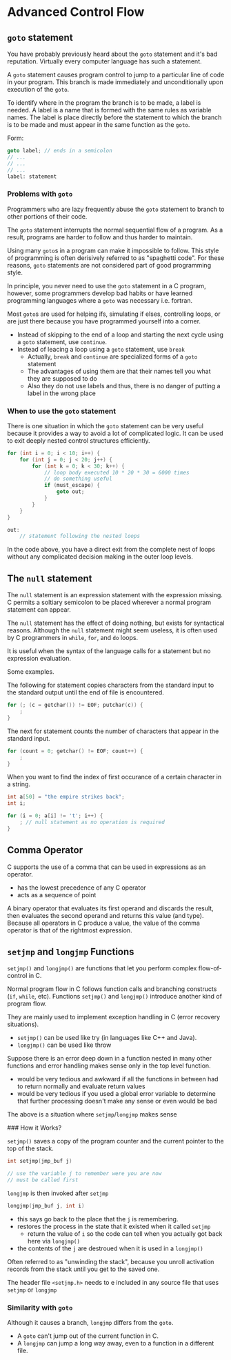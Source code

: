 # Advanced Control Flow

## `goto` statement

You have probably previously heard about the `goto` statement and it's bad reputation. Virtually every computer language has such a statement.

A `goto` statement causes program control to jump to a particular line of code in your program. This branch is made immediately and unconditionally upon execution of the `goto`.

To identify where in the program the branch is to be made, a label is needed. A label is a name that is formed with the same rules as variable names. The label is place directly before the statement to which the branch is to be made and must appear in the same function as the `goto`.

Form:

```c
goto label; // ends in a semicolon
// ...
// ...
// ...
label: statement
```

### Problems with `goto`

Programmers who are lazy frequently abuse the `goto` statement to branch to other portions of their code.

The `goto` statement interrupts the normal sequential flow of a program. As a result, programs are harder to follow and thus harder to maintain.

Using many `goto`s in a program can make it impossible to follow. This style of programming is often derisively referred to as "spaghetti code". For these reasons, `goto` statements are not considered part of good programming style.

In principle, you never need to use the `goto` statement in a C program, however, some programmers develop bad habits or have learned programming languages where a `goto` was necessary i.e. fortran.

Most `goto`s are used for helping ifs, simulating if elses, controlling loops, or are just there because you have programmed yourself into a corner.
- Instead of skipping to the end of a loop and starting the next cycle using a `goto` statement, use `continue`.
- Instead of leacing a loop using a `goto` statement, use `break`
    - Actually, `break` and `continue` are specialized forms of a `goto` statement
    - The advantages of using them are that their names tell you what they are supposed to do
    - Also they do not use labels and thus, there is no danger of putting a label in the wrong place

### When to use the `goto` statement

There is one situation in which the `goto` statement can be very useful because it provides a way to avoid a lot of complicated logic. It can be used to exit deeply nested control structures efficiently.

```c
for (int i = 0; i < 10; i++) {
    for (int j = 0; j < 20; j++) {
        for (int k = 0; k < 30; k++) {
            // loop body executed 10 * 20 * 30 = 6000 times
            // do something useful
            if (must_escape) {
                goto out;
            }
        }
    }
}

out:
    // statement following the nested loops
```

In the code above, you have a direct exit from the complete nest of loops without any complicated decision making in the outer loop levels.

## The `null` statement

The `null` statement is an expression statement with the expression missing. C permits a soltiary semicolon to be placed wherever a normal program statement can appear.

The `null` statement has the effect of doing nothing, but exists for syntactical reasons. Although the `null` statement might seem useless, it is often used by C programmers in `while`, `for`, and `do` loops.

It is useful when the syntax of the language calls for a statement but no expression evaluation.

Some examples.

The following for statement copies characters from the standard input to the standard output until the end of file is encountered.
```c
for (; (c = getchar()) != EOF; putchar(c)) {
    ;
}
```
The next for statement counts the number of characters that appear in the standard input.
```c
for (count = 0; getchar() != EOF; count++) {
    ;
}
```
When you want to find the index of first occurance of a certain character in a string.
```c
int a[50] = "the empire strikes back";
int i;

for (i = 0; a[i] != 't'; i++) {
    ; // null statement as no operation is required
}
```

## Comma Operator

C supports the use of a comma that can be used in expressions as an operator.
- has the lowest precedence of any C operator
- acts as a sequence of point

A binary operator that evaluates its first operand and discards the result, then evaluates the second operand and returns this value (and type). Because all operators in C produce a value, the value of the comma operator is that of the rightmost expression.

## `setjmp` and `longjmp` Functions

`setjmp()` and `longjmp()` are functions that let you perform complex flow-of-control in C.

Normal program flow in C follows function calls and branching constructs (`if`, `while`, etc). Functions `setjmp()` and `longjmp()` introduce another kind of program flow.

They are mainly used to implement exception handling in C (error recovery situations).
- `setjmp()` can be used like try (in languages like C++ and Java).
- `longjmp()` can be used like throw

Suppose there is an error deep down in a function nested in many other functions and error handling makes sense only in the top level function.
- would be very tedious and awkward if all the functions in between had to return normally and evaluate return values
- would be very tedious if you used a global error variable to determine that further processing doesn't make any sense or even would be bad

The above is a situation where `setjmp`/`longjmp` makes sense

### How it Works?

`setjmp()` saves a copy of the program counter and the current pointer to the top of the stack.
```c
int setjmp(jmp_buf j)

// use the variable j to remember were you are now
// must be called first
```

`longjmp` is then invoked after `setjmp`
```c
longjmp(jmp_buf j, int i)
```

- this says go back to the place that the `j` is remembering.
- restores the process in the state that it existed when it called `setjmp`
    - return the value of `i` so the code can tell when you actually got back here via `longjmp()`
- the contents of the `j` are destroued when it is used in a `longjmp()`

Often referred to as "unwinding the stack", because you unroll activation records from the stack until you get to the saved one.

The header file `<setjmp.h>` needs to e included in any source file that uses `setjmp` or `longjmp`

### Similarity with `goto`

Although it causes a branch, `longjmp` differs from the `goto`.
- A `goto` can't jump out of the current function in C.
- A `longjmp` can jump a long way away, even to a function in a different file. 
